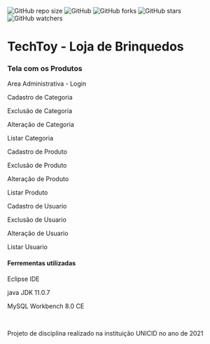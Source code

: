 ![GitHub repo size](https://img.shields.io/github/repo-size/andresdecarvalho/Techtoy)
![GitHub](https://img.shields.io/github/license/andresdecarvalho/Techtoy)
![GitHub forks](https://img.shields.io/github/forks/andresdecarvalho/Techtoy)
![GitHub stars](https://img.shields.io/github/stars/andresdecarvalho/Techtoy?style=social)
![GitHub watchers](https://img.shields.io/github/watchers/andresdecarvalho/Techtoy?style=social)

# TechToy - Loja de Brinquedos

<h3>Tela com os Produtos</h3>

<p>Area Administrativa - Login</p>

<p>Cadastro de Categoria</p>
<p>Exclusão de Categoria</p>
<p>Alteração de Categoria</p>
<p>Listar Categoria</p>

<p>Cadastro de Produto</p>
<p>Exclusão de Produto</p>
<p>Alteração de Produto</p>
<p>Listar Produto</p>

<p>Cadastro de Usuario</p>
<p>Exclusão de Usuario</p>
<p>Alteração de Usuario</p>
<p>Listar Usuario</p>

<h4>Ferrementas utilizadas</h4>

<p>Eclipse IDE</p>
<p>java JDK 11.0.7</p>
<p>MySQL Workbench 8.0 CE</p>

<br>
<p>Projeto de disciplina realizado na instituição UNICID no ano de 2021</p>
